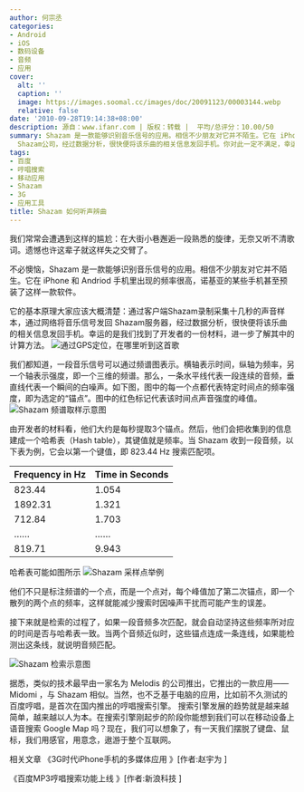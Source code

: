 ```yaml
---
author: 何宗丞
categories:
- Android
- iOS
- 数码设备
- 音频
- 应用
cover:
  alt: ''
  caption: ''
  image: https://images.soomal.cc/images/doc/20091123/00003144.webp
  relative: false
date: '2010-09-28T19:14:38+08:00'
description: 源自：www.ifanr.com | 版权：转载 |  平均/总评分：10.00/50
summary: Shazam 是一款能够识别音乐信号的应用。相信不少朋友对它并不陌生。它在 iPhone 和 Andriod 手机里出现的频率很高，诺基亚的某些手机甚至预装了这样一款软件。它的基本原理就是通过采集十几秒的声音样本，通过网络将音乐信号发回
  Shazam公司，经过数据分析，很快便将该乐曲的相关信息发回手机。你对此一定不满足，幸运的是我们找到了开发者的一份材料……
tags:
- 百度
- 哼唱搜索
- 移动应用
- Shazam
- 3G
- 应用工具
title: Shazam 如何听声辨曲
---
```


我们常常会遭遇到这样的尴尬：在大街小巷邂逅一段熟悉的旋律，无奈又听不清歌词。遗憾也许这辈子就这样失之交臂了。

不必懊恼，Shazam 是一款能够识别音乐信号的应用。相信不少朋友对它并不陌生。它在 iPhone 和 Andriod 手机里出现的频率很高，诺基亚的某些手机甚至预装了这样一款软件。

它的基本原理大家应该大概清楚：通过客户端Shazam录制采集十几秒的声音样本，通过网络将音乐信号发回 Shazam服务器，经过数据分析，很快便将该乐曲的相关信息发回手机。幸运的是我们找到了开发者的一份材料，进一步了解其中的计算方法。
![通过GPS定位，在哪里听到这首歌](https://images.soomal.cc/images/doc/20091123/00003146.webp)




我们都知道，一段音乐信号可以通过频谱图表示。横轴表示时间，纵轴为频率，另一个轴表示强度，即一个三维的频谱。那么，一条水平线代表一段连续的音频，垂直线代表一个瞬间的白噪声。如下图，图中的每一个点都代表特定时间点的频率强度，即为选定的“锚点”。图中的红色标记代表该时间点声音强度的峰值。
![Shazam 频谱取样示意图](https://images.soomal.cc/images/doc/20100928/00007392.webp)




由开发者的材料看，他们大约是每秒提取3个锚点。然后，他们会把收集到的信息建成一个哈希表（Hash table），其键值就是频率。当 Shazam 收到一段音频，以下表为例，它会以第一个键值，即 823.44 Hz 搜索匹配项。

| Frequency in Hz | Time in Seconds |
| --- | --- |
| 823.44 | 1.054 |
| 1892.31 | 1.321 |
| 712.84 | 1.703 |
| …… | …… |
| 819.71 | 9.943 |


哈希表可能如图所示
![Shazam 采样点举例](https://images.soomal.cc/images/doc/20100928/00007394.webp)




他们不只是标注频谱的一个点，而是一个点对，每个峰值加了第二次锚点，即一个散列的两个点的频率，这样就能减少搜索时因噪声干扰而可能产生的误差。

接下来就是检索的过程了，如果一段音频多次匹配，就会自动坚持这些频率所对应的时间是否与哈希表一致。当两个音频近似时，这些锚点连成一条连线，如果能检测出这条线，就说明音频匹配。

![Shazam 检索示意图](https://images.soomal.cc/images/doc/20100928/00007393.webp)




据悉，类似的技术最早由一家名为 Melodis 的公司推出，它推出的一款应用―― Midomi ，与 Shazam 相似。当然，也不乏基于电脑的应用，比如前不久测试的百度哼唱，是首次在国内推出的哼唱搜索引擎。
搜索引擎发展的趋势就是越来越简单，越来越以人为本。在搜索引擎刚起步的阶段你能想到我们可以在移动设备上语音搜索 Google Map 吗？现在，我们可以想象了，有一天我们摆脱了键盘、鼠标，我们用感官，用意念，遨游于整个互联网。


相关文章
《3G时代iPhone手机的多媒体应用 》[作者:赵宇为 ]

《百度MP3哼唱搜索功能上线 》[作者:新浪科技 ]